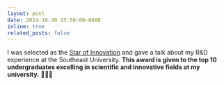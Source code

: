 ```yaml
---
layout: post
date: 2024-10-30 15:59:00-0400
inline: true
related_posts: false
---
```


I was selected as the [Star of Innovation](https://jwc.seu.edu.cn/2024/0914/c21681a502937/page.htm) and gave a talk about my R&D experience at the Southeast University. **This award is given to the top 10 undergraduates excelling in scientific and innovative fields at my university.** 🎉🎉🎉
